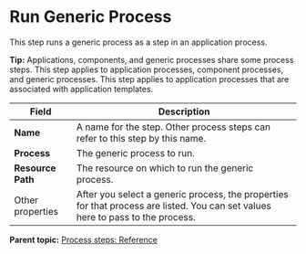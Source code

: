 # Run Generic Process

This step runs a generic process as a step in an application process.

**Tip:** Applications, components, and generic processes share some process steps. This step applies to application processes, component processes, and generic processes. This step applies to application processes that are associated with application templates.

|Field|Description|
|-----|-----------|
|**Name**|A name for the step. Other process steps can refer to this step by this name.|
|**Process**|The generic process to run.|
|**Resource Path**|The resource on which to run the generic process.|
|Other properties|After you select a generic process, the properties for that process are listed. You can set values here to pass to the process.|

**Parent topic:** [Process steps: Reference](../topics/app_processSteps.md)

